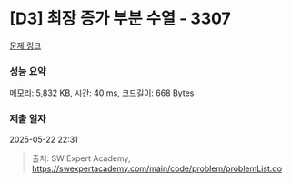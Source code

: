 # [D3] 최장 증가 부분 수열 - 3307 

[문제 링크](https://swexpertacademy.com/main/code/problem/problemDetail.do?contestProbId=AWBOKg-a6l0DFAWr) 

### 성능 요약

메모리: 5,832 KB, 시간: 40 ms, 코드길이: 668 Bytes

### 제출 일자

2025-05-22 22:31



> 출처: SW Expert Academy, https://swexpertacademy.com/main/code/problem/problemList.do
